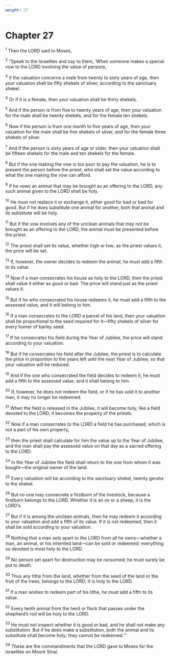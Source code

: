 ```yaml
---
weight: 27
---
```


# Chapter 27

<sup>1</sup> Then the LORD said to Moses, 

<sup>2</sup> “Speak to the Israelites and say to them, ‘When someone makes a special vow to the LORD involving the value of persons, 

<sup>3</sup> if the valuation concerns a male from twenty to sixty years of age, then your valuation shall be fifty shekels of silver, according to the sanctuary shekel. 

<sup>4</sup> Or if it is a female, then your valuation shall be thirty shekels. 

<sup>5</sup> And if the person is from five to twenty years of age, then your valuation for the male shall be twenty shekels, and for the female ten shekels. 

<sup>6</sup> Now if the person is from one month to five years of age, then your valuation for the male shall be five shekels of silver, and for the female three shekels of silver. 

<sup>7</sup> And if the person is sixty years of age or older, then your valuation shall be fifteen shekels for the male and ten shekels for the female. 

<sup>8</sup> But if the one making the vow is too poor to pay the valuation, he is to present the person before the priest, who shall set the value according to what the one making the vow can afford. 

<sup>9</sup> If he vows an animal that may be brought as an offering to the LORD, any such animal given to the LORD shall be holy. 

<sup>10</sup> He must not replace it or exchange it, either good for bad or bad for good. But if he does substitute one animal for another, both that animal and its substitute will be holy. 

<sup>11</sup> But if the vow involves any of the unclean animals that may not be brought as an offering to the LORD, the animal must be presented before the priest. 

<sup>12</sup> The priest shall set its value, whether high or low; as the priest values it, the price will be set. 

<sup>13</sup> If, however, the owner decides to redeem the animal, he must add a fifth to its value. 

<sup>14</sup> Now if a man consecrates his house as holy to the LORD, then the priest shall value it either as good or bad. The price will stand just as the priest values it. 

<sup>15</sup> But if he who consecrated his house redeems it, he must add a fifth to the assessed value, and it will belong to him. 

<sup>16</sup> If a man consecrates to the LORD a parcel of his land, then your valuation shall be proportional to the seed required for it—fifty shekels of silver for every homer of barley seed. 

<sup>17</sup> If he consecrates his field during the Year of Jubilee, the price will stand according to your valuation. 

<sup>18</sup> But if he consecrates his field after the Jubilee, the priest is to calculate the price in proportion to the years left until the next Year of Jubilee, so that your valuation will be reduced. 

<sup>19</sup> And if the one who consecrated the field decides to redeem it, he must add a fifth to the assessed value, and it shall belong to him. 

<sup>20</sup> If, however, he does not redeem the field, or if he has sold it to another man, it may no longer be redeemed. 

<sup>21</sup> When the field is released in the Jubilee, it will become holy, like a field devoted to the LORD; it becomes the property of the priests. 

<sup>22</sup> Now if a man consecrates to the LORD a field he has purchased, which is not a part of his own property, 

<sup>23</sup> then the priest shall calculate for him the value up to the Year of Jubilee, and the man shall pay the assessed value on that day as a sacred offering to the LORD. 

<sup>24</sup> In the Year of Jubilee the field shall return to the one from whom it was bought—the original owner of the land. 

<sup>25</sup> Every valuation will be according to the sanctuary shekel, twenty gerahs to the shekel. 

<sup>26</sup> But no one may consecrate a firstborn of the livestock, because a firstborn belongs to the LORD. Whether it is an ox or a sheep, it is the LORD’s. 

<sup>27</sup> But if it is among the unclean animals, then he may redeem it according to your valuation and add a fifth of its value. If it is not redeemed, then it shall be sold according to your valuation. 

<sup>28</sup> Nothing that a man sets apart to the LORD from all he owns—whether a man, an animal, or his inherited land—can be sold or redeemed; everything so devoted is most holy to the LORD. 

<sup>29</sup> No person set apart for destruction may be ransomed; he must surely be put to death. 

<sup>30</sup> Thus any tithe from the land, whether from the seed of the land or the fruit of the trees, belongs to the LORD; it is holy to the LORD. 

<sup>31</sup> If a man wishes to redeem part of his tithe, he must add a fifth to its value. 

<sup>32</sup> Every tenth animal from the herd or flock that passes under the shepherd’s rod will be holy to the LORD. 

<sup>33</sup> He must not inspect whether it is good or bad, and he shall not make any substitution. But if he does make a substitution, both the animal and its substitute shall become holy; they cannot be redeemed.’” 

<sup>34</sup> These are the commandments that the LORD gave to Moses for the Israelites on Mount Sinai.

